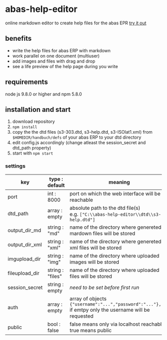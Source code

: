 # abas-help-editor
online markdown editor to create help files for the abas EPR
[try it out](https://a-h-e.herokuapp.com/edit/playground)

## benefits
- write the help files for abas ERP with markdown
- work parallel on one document (multiuser)
- add images and files with drag and drop
- see a life preview of the help page during you write

## requirements
node js 9.8.0 or higher and npm 5.8.0

## installation and start
1. download repository
2. `npm install`
3. copy the  the dtd files (s3-303.dtd, s3-help.dtd, s3-ISOlat1.xml) from `$HOMEDIR/handbuch/defs` of your abas ERP to your dtd directory
4. edit config.js accordingly (change atleast the session_secret and dtd_path property)
5. start with `npm start`

### settings
| key             | type : default  | meaning                                                                                                             |
| --------------- | --------------- | ------------------------------------------------------------------------------------------------------------------- |
| port            | int : 8000      | port on which the web interface will be reachable                                                                   |
| dtd_path        | array : empty   | absolute path to the dtd file(s) <br/> e.g. `["C:\\abas-help-editor\\dtd\\s3-help.dtd"]`                            |
| output_dir_md   | string : "md"   | name of the directory where genereted mardown files will be stored                                                  |
| output_dir_xml  | string : "xml"  | name of the directory where genereted xml files will be stored                                                      |
| imgupload_dir   | string : "img"  | name of the directory where uploaded images will be stored                                                          |
| fileupload_dir  | string : "files"| name of the directory where uploaded files will be stored                                                           |
| session_secret  | string : empty  | *need to be set before first run*                                                                                   |
| auth            | array : empty   | array of objects `{"username":"...","password":"..."},...` <br/> if emtpy only the username will be requested       |
| public          | bool : false    | false means only via localhost reachable, true means public                                                         |
